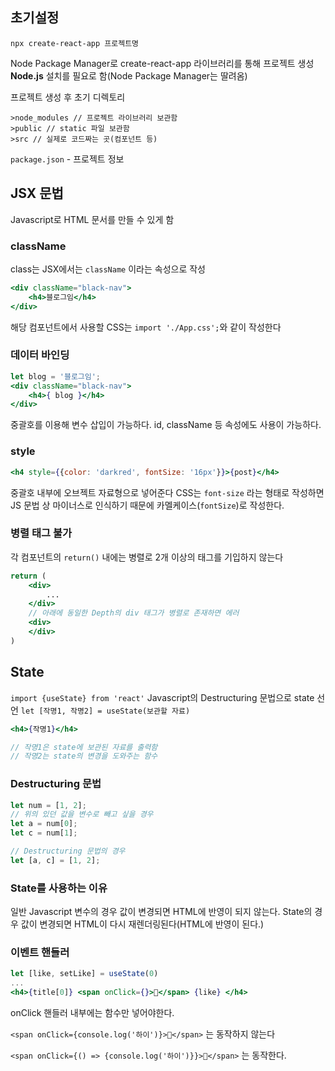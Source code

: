 
## 초기설정

`npx create-react-app 프로젝트명`

Node Package Manager로 create-react-app 라이브러리를 통해 프로젝트 생성
__Node.js__ 설치를 필요로 함(Node Package Manager는 딸려옴)

프로젝트 생성 후 초기 디렉토리

```
>node_modules // 프로젝트 라이브러리 보관함
>public // static 파일 보관함
>src // 실제로 코드짜는 곳(컴포넌트 등)
```

`package.json` - 프로젝트 정보

## JSX 문법

Javascript로 HTML 문서를 만들 수 있게 함

### className

class는 JSX에서는 `className` 이라는 속성으로 작성
```jsx
<div className="black-nav">  
    <h4>블로그임</h4>  
</div>
```

해당 컴포넌트에서 사용할 CSS는
`import './App.css';`와 같이 작성한다

### 데이터 바인딩

```jsx
let blog = '블로그임';
<div className="black-nav">  
    <h4>{ blog }</h4>  
</div>
```
중괄호를 이용해 변수 삽입이 가능하다.
id, className 등 속성에도 사용이 가능하다.

### style

```jsx
<h4 style={{color: 'darkred', fontSize: '16px'}}>{post}</h4>
```
중괄호 내부에 오브젝트 자료형으로 넣어준다
CSS는 `font-size` 라는 형태로 작성하면 JS 문법 상 마이너스로 인식하기 때문에
카멜케이스(`fontSize`)로 작성한다.

### 병렬 태그 불가

각 컴포넌트의 `return()` 내에는 병렬로 2개 이상의 태그를 기입하지 않는다

```jsx
return (
	<div>
		...
	</div>
	// 아래에 동일한 Depth의 div 태그가 병렬로 존재하면 에러
	<div>
	</div>
)
```


## State

`import {useState} from 'react'`
Javascript의 Destructuring 문법으로 state 선언
`let [작명1, 작명2] = useState(보관할 자료)`

```jsx
<h4>{작명1}</h4>

// 작명1은 state에 보관된 자료를 출력함
// 작명2는 state의 변경을 도와주는 함수
```

### Destructuring 문법

```js
let num = [1, 2];
// 위의 있던 값을 변수로 빼고 싶을 경우
let a = num[0];
let c = num[1];

// Destructuring 문법의 경우
let [a, c] = [1, 2];
```

### State를 사용하는 이유

일반 Javascript 변수의 경우 값이 변경되면 HTML에 반영이 되지 않는다.
State의 경우 값이 변경되면 HTML이 다시 재렌더링된다(HTML에 반영이 된다.)

### 이벤트 핸들러

```jsx
let [like, setLike] = useState(0)
...
<h4>{title[0]} <span onClick={}>🫰</span> {like} </h4>
```

onClick 핸들러 내부에는 함수만 넣어야한다.

`<span onClick={console.log('하이')}>🫰</span>`
는 동작하지 않는다

`<span onClick={() => {console.log('하이')}}>🫰</span>`
는 동작한다.

